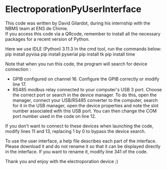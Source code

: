 # ElectroporationPyUserInterface
This code was written by David Gilardot, during his internship with the NBMS team at ENS de Chimie.  
If you access this code via a QRcode, remember to install all the necessary packages for a recent version of Python.  

Here we use IDLE (Python) 3.11.3 
In the cmd tool, run the commands below:  
pip install pyvisa 
pip install pyserial 
pip install tk 
pip install time  

Note that when you run this code, the program will search for device connection :  
- GPIB configured on channel 16. Configure the GPIB correctly or modify line 17.
- RS485 modbus relay connected to your computer's USB 3 port. Choose the correct port or search in the device manager. To do this, open the manager, connect your USB/RS485 converter to the computer, search for it in the USB manager, open the device properties and note the slot number associated with this USB port. You can then change the COM port number used in the code on line 12.

If you don't want to connect to these devices when launching the code, modify lines 11 and 13, replacing 1 by 0 to bypass the device search. 

To use the user interface, a help file describes each part of the interface. Please download it and do not rename it so that it can be displayed directly in the interface. 
If you want to rename it, modify line 341 of the code. 

Thank you and enjoy with the electroporation device ;)
